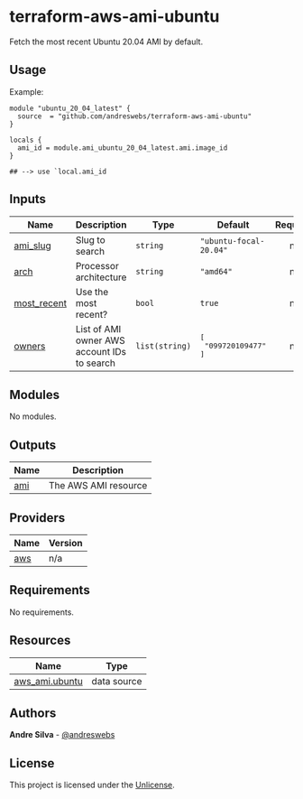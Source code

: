 # terraform-aws-ami-ubuntu

[//]: # (BEGIN_TF_DOCS)
Fetch the most recent Ubuntu 20.04 AMI by default.

## Usage

Example:

```hcl
module "ubuntu_20_04_latest" {
  source  = "github.com/andreswebs/terraform-aws-ami-ubuntu"
}

locals {
  ami_id = module.ami_ubuntu_20_04_latest.ami.image_id
}

## --> use `local.ami_id
```



## Inputs

| Name | Description | Type | Default | Required |
|------|-------------|------|---------|:--------:|
| <a name="input_ami_slug"></a> [ami\_slug](#input\_ami\_slug) | Slug to search | `string` | `"ubuntu-focal-20.04"` | no |
| <a name="input_arch"></a> [arch](#input\_arch) | Processor architecture | `string` | `"amd64"` | no |
| <a name="input_most_recent"></a> [most\_recent](#input\_most\_recent) | Use the most recent? | `bool` | `true` | no |
| <a name="input_owners"></a> [owners](#input\_owners) | List of AMI owner AWS account IDs to search | `list(string)` | <pre>[<br>  "099720109477"<br>]</pre> | no |

## Modules

No modules.

## Outputs

| Name | Description |
|------|-------------|
| <a name="output_ami"></a> [ami](#output\_ami) | The AWS AMI resource |

## Providers

| Name | Version |
|------|---------|
| <a name="provider_aws"></a> [aws](#provider\_aws) | n/a |

## Requirements

No requirements.

## Resources

| Name | Type |
|------|------|
| [aws_ami.ubuntu](https://registry.terraform.io/providers/hashicorp/aws/latest/docs/data-sources/ami) | data source |

[//]: # (END_TF_DOCS)

## Authors

**Andre Silva** - [@andreswebs](https://github.com/andreswebs)

## License

This project is licensed under the [Unlicense](UNLICENSE.md).

